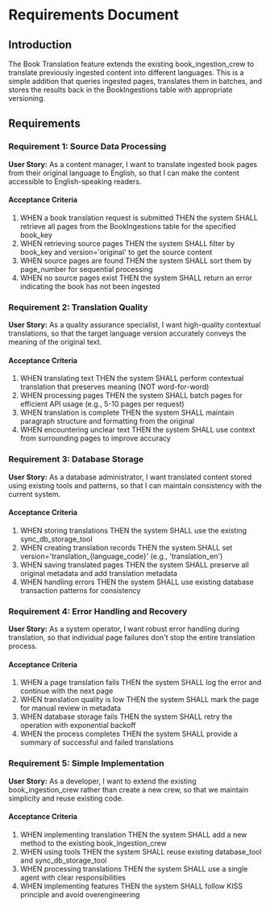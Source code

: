 # Requirements Document

## Introduction

The Book Translation feature extends the existing book_ingestion_crew to translate previously ingested content into different languages. This is a simple addition that queries ingested pages, translates them in batches, and stores the results back in the BookIngestions table with appropriate versioning.

## Requirements

### Requirement 1: Source Data Processing

**User Story:** As a content manager, I want to translate ingested book pages from their original language to English, so that I can make the content accessible to English-speaking readers.

#### Acceptance Criteria

1. WHEN a book translation request is submitted THEN the system SHALL retrieve all pages from the BookIngestions table for the specified book_key
2. WHEN retrieving source pages THEN the system SHALL filter by book_key and version='original' to get the source content
3. WHEN source pages are found THEN the system SHALL sort them by page_number for sequential processing
4. WHEN no source pages exist THEN the system SHALL return an error indicating the book has not been ingested

### Requirement 2: Translation Quality

**User Story:** As a quality assurance specialist, I want high-quality contextual translations, so that the target language version accurately conveys the meaning of the original text.

#### Acceptance Criteria

1. WHEN translating text THEN the system SHALL perform contextual translation that preserves meaning (NOT word-for-word)
2. WHEN processing pages THEN the system SHALL batch pages for efficient API usage (e.g., 5-10 pages per request)
3. WHEN translation is complete THEN the system SHALL maintain paragraph structure and formatting from the original
4. WHEN encountering unclear text THEN the system SHALL use context from surrounding pages to improve accuracy

### Requirement 3: Database Storage

**User Story:** As a database administrator, I want translated content stored using existing tools and patterns, so that I can maintain consistency with the current system.

#### Acceptance Criteria

1. WHEN storing translations THEN the system SHALL use the existing sync_db_storage_tool
2. WHEN creating translation records THEN the system SHALL set version='translation_{language_code}' (e.g., 'translation_en')
3. WHEN saving translated pages THEN the system SHALL preserve all original metadata and add translation metadata
4. WHEN handling errors THEN the system SHALL use existing database transaction patterns for consistency

### Requirement 4: Error Handling and Recovery

**User Story:** As a system operator, I want robust error handling during translation, so that individual page failures don't stop the entire translation process.

#### Acceptance Criteria

1. WHEN a page translation fails THEN the system SHALL log the error and continue with the next page
2. WHEN translation quality is low THEN the system SHALL mark the page for manual review in metadata
3. WHEN database storage fails THEN the system SHALL retry the operation with exponential backoff
4. WHEN the process completes THEN the system SHALL provide a summary of successful and failed translations

### Requirement 5: Simple Implementation

**User Story:** As a developer, I want to extend the existing book_ingestion_crew rather than create a new crew, so that we maintain simplicity and reuse existing code.

#### Acceptance Criteria

1. WHEN implementing translation THEN the system SHALL add a new method to the existing book_ingestion_crew
2. WHEN using tools THEN the system SHALL reuse existing database_tool and sync_db_storage_tool
3. WHEN processing translations THEN the system SHALL use a single agent with clear responsibilities
4. WHEN implementing features THEN the system SHALL follow KISS principle and avoid overengineering